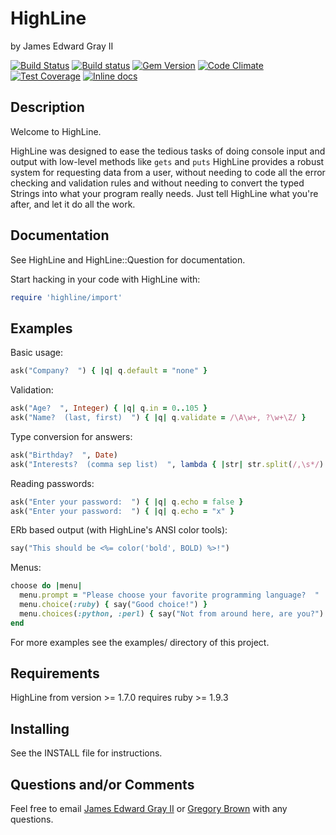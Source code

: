 HighLine
========

by James Edward Gray II

[![Build Status](https://travis-ci.org/JEG2/highline.svg?branch=master)](https://travis-ci.org/JEG2/highline)
[![Build status](https://ci.appveyor.com/api/projects/status/4p05fijpah77d28x/branch/master?svg=true)](https://ci.appveyor.com/project/JEG2/highline/branch/master)
[![Gem Version](https://badge.fury.io/rb/highline.svg)](https://badge.fury.io/rb/highline)
[![Code Climate](https://codeclimate.com/github/abinoam/highline/badges/gpa.svg)](https://codeclimate.com/github/JEG2/highline)
[![Test Coverage](https://codeclimate.com/github/abinoam/highline/badges/coverage.svg)](https://codeclimate.com/github/abinoam/highline/coverage)
[![Inline docs](http://inch-ci.org/github/JEG2/highline.svg?branch=master)](http://inch-ci.org/github/JEG2/highline)

Description
-----------

Welcome to HighLine.

HighLine was designed to ease the tedious tasks of doing console input and
output with low-level methods like ```gets``` and ```puts```  HighLine provides a
robust system for requesting data from a user, without needing to code all the
error checking and validation rules and without needing to convert the typed
Strings into what your program really needs.  Just tell HighLine what you're
after, and let it do all the work.

Documentation
-------------

See HighLine and HighLine::Question for documentation.  

Start hacking in your code with HighLine with:

```ruby
require 'highline/import'
```

Examples
--------

Basic usage:

```ruby
ask("Company?  ") { |q| q.default = "none" }
```

Validation:

```ruby
ask("Age?  ", Integer) { |q| q.in = 0..105 }
ask("Name?  (last, first)  ") { |q| q.validate = /\A\w+, ?\w+\Z/ }
```

Type conversion for answers:

```ruby
ask("Birthday?  ", Date)
ask("Interests?  (comma sep list)  ", lambda { |str| str.split(/,\s*/) })
```

Reading passwords:

```ruby
ask("Enter your password:  ") { |q| q.echo = false }
ask("Enter your password:  ") { |q| q.echo = "x" }
```

ERb based output (with HighLine's ANSI color tools):

```ruby
say("This should be <%= color('bold', BOLD) %>!")
```

Menus:

```ruby
choose do |menu|
  menu.prompt = "Please choose your favorite programming language?  "
  menu.choice(:ruby) { say("Good choice!") }
  menu.choices(:python, :perl) { say("Not from around here, are you?") }
end
```

For more examples see the examples/ directory of this project.

Requirements
------------

HighLine from version >= 1.7.0 requires ruby >= 1.9.3

Installing
----------

See the INSTALL file for instructions.

Questions and/or Comments
-------------------------

Feel free to email [James Edward Gray II](mailto:james@grayproductions.net) or
[Gregory Brown](mailto:gregory.t.brown@gmail.com) with any questions.
